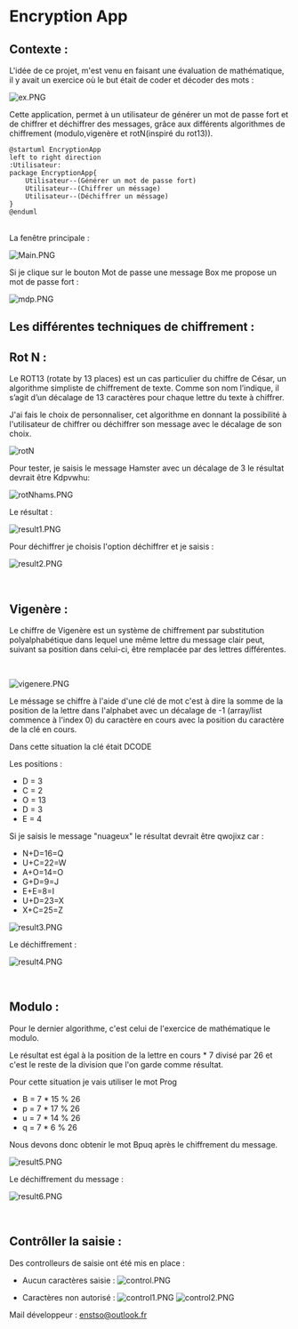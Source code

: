 # Encryption App
## Contexte : 
L'idée de ce projet, m'est venu en faisant une évaluation de mathématique, il y avait un exercice où le but était de coder et décoder des mots :

![ex.PNG](images/ex.PNG)

Cette application, permet à un utilisateur de générer un mot de passe fort et de chiffrer et déchiffrer des messages, grâce aux différents algorithmes de chiffrement (modulo,vigenère et rotN(inspiré du rot13)).
```plantuml
@startuml EncryptionApp
left to right direction
:Utilisateur:
package EncryptionApp{
    Utilisateur--(Générer un mot de passe fort)
    Utilisateur--(Chiffrer un méssage)
    Utilisateur--(Déchiffrer un méssage)
}
@enduml
```
</br>
La fenêtre principale :

![Main.PNG](images\Main.PNG)

Si je clique sur le bouton Mot de passe une message Box me propose un mot de passe fort :

![mdp.PNG](images\mdp.PNG)

## Les différentes techniques de chiffrement :

## Rot N :

Le ROT13 (rotate by 13 places) est un cas particulier du chiffre de César, un algorithme simpliste de chiffrement de texte. Comme son nom l’indique, il s’agit d’un décalage de 13 caractères pour chaque lettre du texte à chiffrer.

J'ai fais le choix de personnaliser, cet algorithme en donnant la possibilité à l'utilisateur de chiffrer ou déchiffrer son message avec le décalage de son choix.


![rotN](images\RotN.PNG)

Pour tester, je saisis le message Hamster avec un décalage de 3 le résultat devrait être Kdpvwhu:

![rotNhams.PNG](images\rotNhams.PNG)

Le résultat :

![result1.PNG](images\result1.PNG)

Pour déchiffrer je choisis l'option déchiffrer et je saisis :

![result2.PNG](images\result2.PNG)

</br>

## Vigenère :

Le chiffre de Vigenère est un système de chiffrement par substitution polyalphabétique dans lequel une même lettre du message clair peut, suivant sa position dans celui-ci, être remplacée par des lettres différentes.

</br>

![vigenere.PNG](images\vigenere.PNG)

Le méssage se chiffre à l'aide d'une clé de mot c'est à dire la somme de la position de la lettre dans l'alphabet avec un décalage de -1 (array/list commence à l'index 0) du caractère en cours avec la position du caractère de la clé en cours.

Dans cette situation la clé était DCODE

Les positions :

* D = 3
* C = 2
* O = 13
* D = 3
* E = 4

Si je saisis le message "nuageux" le résultat devrait être qwojixz car :

* N+D=16=Q
* U+C=22=W
* A+O=14=O
* G+D=9=J
* E+E=8=I
* U+D=23=X
* X+C=25=Z

![result3.PNG](images\result3.PNG)

Le déchiffrement :

![result4.PNG](images\result4.PNG)

</br>

## Modulo :

Pour le dernier algorithme, c'est celui de l'exercice de mathématique le modulo.

Le résultat est égal à la position de la lettre en cours * 7 divisé par 26 et c'est le reste de la division que l'on garde comme résultat.

Pour cette situation je vais utiliser le mot Prog

* B = 7 * 15 % 26
* p = 7 * 17 % 26
* u = 7 * 14 % 26
* q = 7 * 6 % 26

Nous devons donc obtenir le mot Bpuq après le chiffrement du message.

![result5.PNG](images\result5.PNG)

Le déchiffrement du message :

![result6.PNG](images\result6.PNG)

</br>

## Contrôller la saisie :

Des controlleurs de saisie ont été mis en place :

- Aucun caractères saisie :
![control.PNG](images\control.PNG)

- Caractères non autorisé :
![control1.PNG](images\control1.PNG)
![control2.PNG](images\control2.PNG)

Mail développeur : enstso@outlook.fr